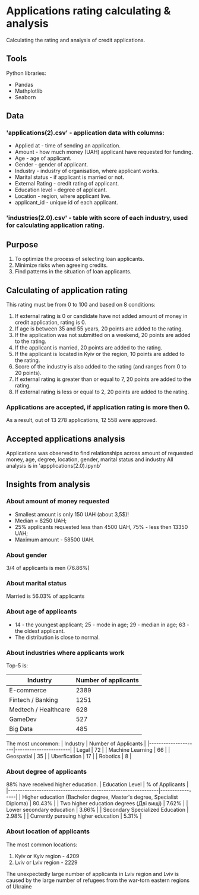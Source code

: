 # Applications rating calculating & analysis
 Calculating the rating and analysis of credit applications.
## Tools
Python libraries:
* Pandas
* Mathplotlib
* Seaborn
## Data
### 'applications(2).csv' - application data with columns:
* Applied at - time of sending an application.
* Amount - how much money (UAH) applicant have requested for funding. 
* Age - age of applicant.
* Gender - gender of applicant.
* Industry - industry of organisation, where applicant works.
* Marital status - if applicant is married or not.
* External Rating - credit rating of applicant.
* Education level - degree of applicant.
* Location - region, where applicant live.
* applicant_id - unique id of each applicant.
### 'industries(2.0).csv' - table with score of each industry, used for calculating application rating.
## Purpose
1. To optimize the process of selecting loan applicants.
2. Minimize risks when agreeing credits.
3. Find patterns in the situation of loan applicants.
## Calculating of application rating
This rating must be from 0 to 100 and based on 8 conditions:
1. If external rating is 0 or candidate have not added amount of money in credit application, rating is 0.
2. If age is between 35 and 55 years, 20 points are added to the rating.
3. If the application was not submitted on a weekend, 20 points are added to the rating.
4. If the applicant is married, 20 points are added to the rating.
5. If the applicant is located in Kyiv or the region, 10 points are added to the rating.
6. Score of the industry is also added to the rating (and ranges from 0 to 20 points).
7. If external rating is greater than or equal to 7, 20 points are added to the rating.
8. If external rating is less or equal to 2, 20 points are added to the rating.
### Applications are accepted, if application rating is more then 0.
As a result, out of 13 278 applications, 12 558 were approved.
## Accepted applications analysis
Applications was observed to find relationships across amount of requested money, age, degree, location, gender, marital status and industry
All analysis is in 'appplications(2.0).ipynb'
## Insights from analysis
### About amount of money requested
* Smallest amount is only 150 UAH (about 3,5$)!
* Median = 8250 UAH;
* 25% applicants requested less than 4500 UAH, 75% - less then 13350 UAH;
* Maximum amount - 58500 UAH.
### About gender
3/4 of applicants is men (76.86%)
### About marital status
Married is 56.03% of applicants
### About age of applicants
* 14 - the youngest applicant; 25 - mode in age; 29 - median in age; 63 - the oldest applicant.
* The distribution is close to normal.
### About industries where applicants work
Top-5 is:

| Industry             | Number of applicants |
|----------------------|----------------------|
| E-commerce           | 2389                 |
| Fintech / Banking    | 1251                 |
| Medtech / Healthcare | 628                  |
| GameDev               | 527                  |
| Big Data              | 485                  |

The most uncommon:
| Industry            | Number of Applicants |
|---------------------|-----------------------|
| Legal               | 72                   |
| Machine Learning    | 66                   |
| Geospatial          | 35                   |
| Uberfication        | 17                   |
| Robotics            | 8                    |

### About degree of applicants
88% have received higher education.
| Education Level                                               | % of Applicants |
|---------------------------------------------------------------|-----------------|
| Higher education (Bachelor degree, Master's degree, Specialist Diploma) | 80.43%          |
| Two higher education degrees (Дві вищі)                       | 7.62%           |
| Lower secondary education                                     | 3.66%           |
| Secondary Specialized Education                               | 2.98%           |
| Currently pursuing higher education                           | 5.31%           |

### About location of applicants
The most common locations:
1. Kyiv or Kyiv region - 4209
2. Lviv or Lviv region - 2229

The unexpectedly large number of applicants in Lviv region and Lviv is caused by the large number of refugees from the war-torn eastern regions of Ukraine
